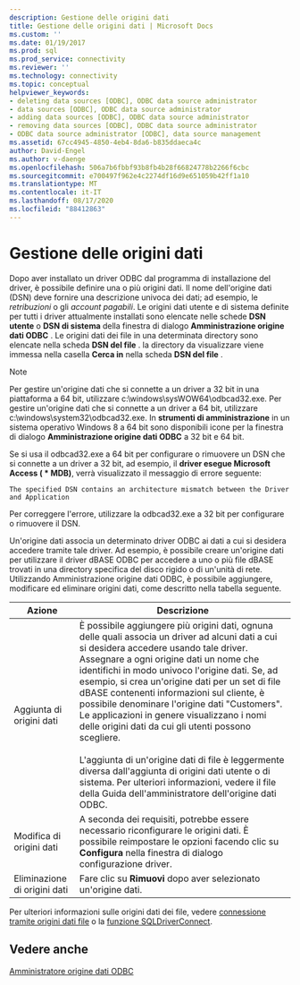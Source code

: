 ```yaml
---
description: Gestione delle origini dati
title: Gestione delle origini dati | Microsoft Docs
ms.custom: ''
ms.date: 01/19/2017
ms.prod: sql
ms.prod_service: connectivity
ms.reviewer: ''
ms.technology: connectivity
ms.topic: conceptual
helpviewer_keywords:
- deleting data sources [ODBC], ODBC data source administrator
- data sources [ODBC], ODBC data source administrator
- adding data sources [ODBC], ODBC data source administrator
- removing data sources [ODBC], ODBC data source administrator
- ODBC data source administrator [ODBC], data source management
ms.assetid: 67cc4945-4850-4eb4-8da6-b835ddaeca4c
author: David-Engel
ms.author: v-daenge
ms.openlocfilehash: 506a7b6fbbf93b8fb4b28f66824778b2266f6cbc
ms.sourcegitcommit: e700497f962e4c2274df16d9e651059b42ff1a10
ms.translationtype: MT
ms.contentlocale: it-IT
ms.lasthandoff: 08/17/2020
ms.locfileid: "88412863"
---
```

# <a name="managing-data-sources"></a>Gestione delle origini dati
Dopo aver installato un driver ODBC dal programma di installazione del driver, è possibile definire una o più origini dati. Il nome dell'origine dati (DSN) deve fornire una descrizione univoca dei dati; ad esempio, le *retribuzioni* o gli *account pagabili*. Le origini dati utente e di sistema definite per tutti i driver attualmente installati sono elencate nelle schede **DSN utente** o **DSN di sistema** della finestra di dialogo **Amministrazione origine dati ODBC** . Le origini dati dei file in una determinata directory sono elencate nella scheda **DSN del file** . la directory da visualizzare viene immessa nella casella **Cerca in** nella scheda **DSN del file** .  
  
> [!NOTE]  
>  Per gestire un'origine dati che si connette a un driver a 32 bit in una piattaforma a 64 bit, utilizzare c:\windows\sysWOW64\odbcad32.exe. Per gestire un'origine dati che si connette a un driver a 64 bit, utilizzare c:\windows\system32\odbcad32.exe. In **strumenti di amministrazione** in un sistema operativo Windows 8 a 64 bit sono disponibili icone per la finestra di dialogo **Amministrazione origine dati ODBC** a 32 bit e 64 bit.  
  
 Se si usa il odbcad32.exe a 64 bit per configurare o rimuovere un DSN che si connette a un driver a 32 bit, ad esempio, il **driver esegue Microsoft Access ( \* MDB)**, verrà visualizzato il messaggio di errore seguente:  
  
```  
The specified DSN contains an architecture mismatch between the Driver and Application  
```  
  
 Per correggere l'errore, utilizzare la odbcad32.exe a 32 bit per configurare o rimuovere il DSN.  
  
 Un'origine dati associa un determinato driver ODBC ai dati a cui si desidera accedere tramite tale driver. Ad esempio, è possibile creare un'origine dati per utilizzare il driver dBASE ODBC per accedere a uno o più file dBASE trovati in una directory specifica del disco rigido o di un'unità di rete. Utilizzando Amministrazione origine dati ODBC, è possibile aggiungere, modificare ed eliminare origini dati, come descritto nella tabella seguente.  
  
|Azione|Descrizione|  
|------------|-----------------|  
|Aggiunta di origini dati|È possibile aggiungere più origini dati, ognuna delle quali associa un driver ad alcuni dati a cui si desidera accedere usando tale driver. Assegnare a ogni origine dati un nome che identifichi in modo univoco l'origine dati. Se, ad esempio, si crea un'origine dati per un set di file dBASE contenenti informazioni sul cliente, è possibile denominare l'origine dati "Customers". Le applicazioni in genere visualizzano i nomi delle origini dati da cui gli utenti possono scegliere.<br /><br /> L'aggiunta di un'origine dati di file è leggermente diversa dall'aggiunta di origini dati utente o di sistema. Per ulteriori informazioni, vedere il file della Guida dell'amministratore dell'origine dati ODBC.|  
|Modifica di origini dati|A seconda dei requisiti, potrebbe essere necessario riconfigurare le origini dati. È possibile reimpostare le opzioni facendo clic su **Configura** nella finestra di dialogo configurazione driver.|  
|Eliminazione di origini dati|Fare clic su **Rimuovi** dopo aver selezionato un'origine dati.|  
  
 Per ulteriori informazioni sulle origini dati dei file, vedere [connessione tramite origini dati file](../../odbc/reference/develop-app/connecting-using-file-data-sources.md) o la [funzione SQLDriverConnect](../../odbc/reference/syntax/sqldriverconnect-function.md).  
  
## <a name="see-also"></a>Vedere anche  
 [Amministratore origine dati ODBC](../../odbc/admin/odbc-data-source-administrator.md)
